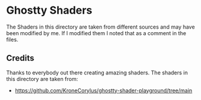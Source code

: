 # Ghostty Shaders

The Shaders in this directory are taken from different sources and may have been modified by me. If I modified them I noted that as a comment in the files.

## Credits

Thanks to everybody out there creating amazing shaders. The shaders in this directory are taken from: 

- https://github.com/KroneCorylus/ghostty-shader-playground/tree/main
